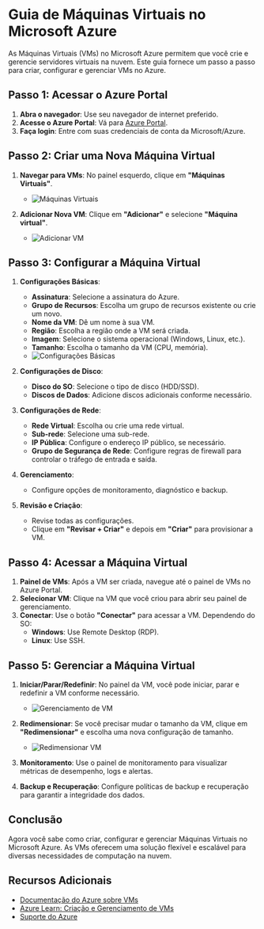 # Guia de Máquinas Virtuais no Microsoft Azure

As Máquinas Virtuais (VMs) no Microsoft Azure permitem que você crie e gerencie servidores virtuais na nuvem. Este guia fornece um passo a passo para criar, configurar e gerenciar VMs no Azure.

## Passo 1: Acessar o Azure Portal

1. **Abra o navegador**: Use seu navegador de internet preferido.
2. **Acesse o Azure Portal**: Vá para [Azure Portal](https://portal.azure.com).
3. **Faça login**: Entre com suas credenciais de conta da Microsoft/Azure.

## Passo 2: Criar uma Nova Máquina Virtual

1. **Navegar para VMs**: No painel esquerdo, clique em **"Máquinas Virtuais"**.
   - ![Máquinas Virtuais](https://docs.microsoft.com/en-us/azure/media/virtual-machines/windows/tutorial-create-vm/azure-portal-vm-icon.png)

2. **Adicionar Nova VM**: Clique em **"Adicionar"** e selecione **"Máquina virtual"**.
   - ![Adicionar VM](https://docs.microsoft.com/en-us/azure/media/virtual-machines/windows/tutorial-create-vm/add-vm-button.png)

## Passo 3: Configurar a Máquina Virtual

1. **Configurações Básicas**:
   - **Assinatura**: Selecione a assinatura do Azure.
   - **Grupo de Recursos**: Escolha um grupo de recursos existente ou crie um novo.
   - **Nome da VM**: Dê um nome à sua VM.
   - **Região**: Escolha a região onde a VM será criada.
   - **Imagem**: Selecione o sistema operacional (Windows, Linux, etc.).
   - **Tamanho**: Escolha o tamanho da VM (CPU, memória).
   - ![Configurações Básicas](https://docs.microsoft.com/en-us/azure/media/virtual-machines/windows/tutorial-create-vm/basic-settings.png)

2. **Configurações de Disco**:
   - **Disco do SO**: Selecione o tipo de disco (HDD/SSD).
   - **Discos de Dados**: Adicione discos adicionais conforme necessário.

3. **Configurações de Rede**:
   - **Rede Virtual**: Escolha ou crie uma rede virtual.
   - **Sub-rede**: Selecione uma sub-rede.
   - **IP Pública**: Configure o endereço IP público, se necessário.
   - **Grupo de Segurança de Rede**: Configure regras de firewall para controlar o tráfego de entrada e saída.

4. **Gerenciamento**:
   - Configure opções de monitoramento, diagnóstico e backup.

5. **Revisão e Criação**:
   - Revise todas as configurações.
   - Clique em **"Revisar + Criar"** e depois em **"Criar"** para provisionar a VM.

## Passo 4: Acessar a Máquina Virtual

1. **Painel de VMs**: Após a VM ser criada, navegue até o painel de VMs no Azure Portal.
2. **Selecionar VM**: Clique na VM que você criou para abrir seu painel de gerenciamento.
3. **Conectar**: Use o botão **"Conectar"** para acessar a VM. Dependendo do SO:
   - **Windows**: Use Remote Desktop (RDP).
   - **Linux**: Use SSH.

## Passo 5: Gerenciar a Máquina Virtual

1. **Iniciar/Parar/Redefinir**: No painel da VM, você pode iniciar, parar e redefinir a VM conforme necessário.
   - ![Gerenciamento de VM](https://docs.microsoft.com/en-us/azure/media/virtual-machines/windows/tutorial-manage-vm/overview.png)

2. **Redimensionar**: Se você precisar mudar o tamanho da VM, clique em **"Redimensionar"** e escolha uma nova configuração de tamanho.
   - ![Redimensionar VM](https://docs.microsoft.com/en-us/azure/media/virtual-machines/windows/tutorial-manage-vm/resize.png)

3. **Monitoramento**: Use o painel de monitoramento para visualizar métricas de desempenho, logs e alertas.

4. **Backup e Recuperação**: Configure políticas de backup e recuperação para garantir a integridade dos dados.

## Conclusão

Agora você sabe como criar, configurar e gerenciar Máquinas Virtuais no Microsoft Azure. As VMs oferecem uma solução flexível e escalável para diversas necessidades de computação na nuvem.

## Recursos Adicionais

- [Documentação do Azure sobre VMs](https://docs.microsoft.com/en-us/azure/virtual-machines/)
- [Azure Learn: Criação e Gerenciamento de VMs](https://learn.microsoft.com/en-us/training/paths/create-linux-virtual-machine-in-azure/)
- [Suporte do Azure](https://azure.microsoft.com/en-us/support/)

